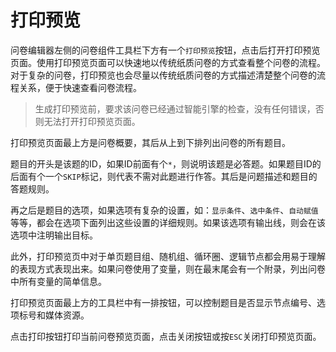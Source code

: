 # 打印预览

问卷编辑器左侧的问卷组件工具栏下方有一个`打印预览`按钮，点击后打开打印预览页面。使用打印预览页面可以快速地以传统纸质问卷的方式查看整个问卷的流程。对于复杂的问卷，打印预览也会尽量以传统纸质问卷的方式描述清楚整个问卷的流程关系，便于快速查看问卷流程。

> 生成打印预览前，要求该问卷已经通过智能引擎的检查，没有任何错误，否则无法打开打印预览页面。

打印预览页面最上方是问卷概要，其后从上到下排列出问卷的所有题目。

题目的开头是该题的ID，如果ID前面有个`*`，则说明该题是必答题。如果题目ID的后面有个一个`SKIP`标记，则代表不需对此题进行作答。其后是问题描述和题目的答题规则。

再之后是题目的选项，如果选项有复杂的设置，如：`显示条件`、`选中条件`、`自动赋值`等等，都会在选项下面列出这些设置的详细规则。如果该选项有输出线，则会在该选项中注明输出目标。

此外，打印预览页中对于单页题目组、随机组、循环圈、逻辑节点都会用易于理解的表现方式表现出来。如果问卷使用了变量，则在最末尾会有一个附录，列出问卷中所有变量的简单信息。

打印预览页面最上方的工具栏中有一排按钮，可以控制题目是否显示节点编号、选项标号和媒体资源。

点击打印按钮打印当前问卷预览页面，点击关闭按钮或按`ESC`关闭打印预览页面。
